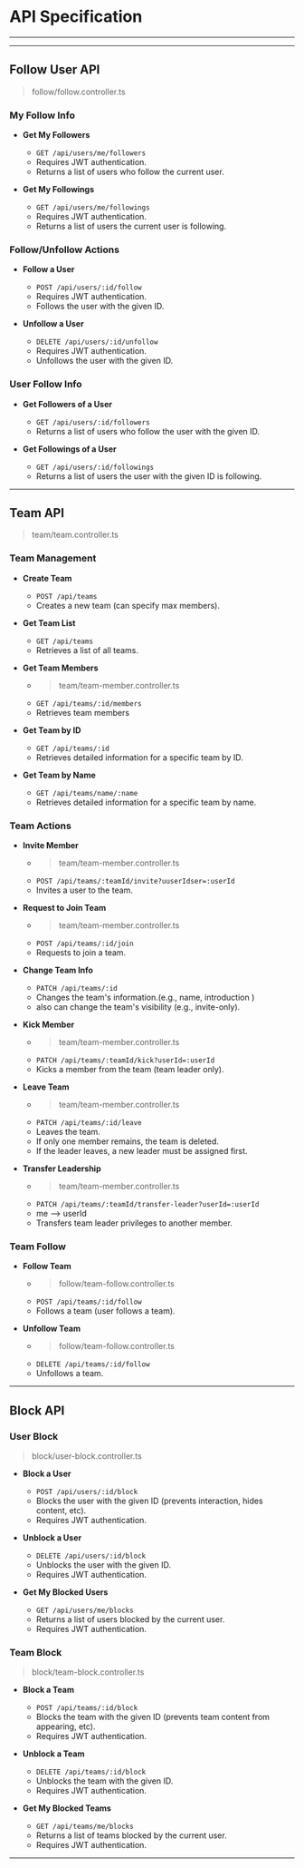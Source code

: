# API Specification

---

---

## Follow User API

> follow/follow.controller.ts

### My Follow Info

-   **Get My Followers**

    -   `GET /api/users/me/followers`
    -   Requires JWT authentication.
    -   Returns a list of users who follow the current user.

-   **Get My Followings**
    -   `GET /api/users/me/followings`
    -   Requires JWT authentication.
    -   Returns a list of users the current user is following.

### Follow/Unfollow Actions

-   **Follow a User**

    -   `POST /api/users/:id/follow`
    -   Requires JWT authentication.
    -   Follows the user with the given ID.

-   **Unfollow a User**
    -   `DELETE /api/users/:id/unfollow`
    -   Requires JWT authentication.
    -   Unfollows the user with the given ID.

### User Follow Info

-   **Get Followers of a User**

    -   `GET /api/users/:id/followers`
    -   Returns a list of users who follow the user with the given ID.

-   **Get Followings of a User**
    -   `GET /api/users/:id/followings`
    -   Returns a list of users the user with the given ID is following.

---

## Team API

> team/team.controller.ts

### Team Management

-   **Create Team**

    -   `POST /api/teams`
    -   Creates a new team (can specify max members).

-   **Get Team List**

    -   `GET /api/teams`
    -   Retrieves a list of all teams.

-   **Get Team Members**

    -   > team/team-member.controller.ts
    -   `GET /api/teams/:id/members`
    -   Retrieves team members

-   **Get Team by ID**

    -   `GET /api/teams/:id`
    -   Retrieves detailed information for a specific team by ID.

-   **Get Team by Name**
    -   `GET /api/teams/name/:name`
    -   Retrieves detailed information for a specific team by name.

### Team Actions

-   **Invite Member**

    -   > team/team-member.controller.ts
    -   `POST /api/teams/:teamId/invite?uuserIdser=:userId`
    -   Invites a user to the team.

-   **Request to Join Team**

    -   > team/team-member.controller.ts
    -   `POST /api/teams/:id/join`
    -   Requests to join a team.

-   **Change Team Info**

    -   `PATCH /api/teams/:id`
    -   Changes the team's information.(e.g., name, introduction )
    -   also can change the team's visibility (e.g., invite-only).

-   **Kick Member**

    -   > team/team-member.controller.ts
    -   `PATCH /api/teams/:teamId/kick?userId=:userId`
    -   Kicks a member from the team (team leader only).

-   **Leave Team**

    -   > team/team-member.controller.ts
    -   `PATCH /api/teams/:id/leave`
    -   Leaves the team.
    -   If only one member remains, the team is deleted.
    -   If the leader leaves, a new leader must be assigned first.

-   **Transfer Leadership**
    -   > team/team-member.controller.ts
    -   `PATCH /api/teams/:teamId/transfer-leader?userId=:userId`
    -   me --> userId
    -   Transfers team leader privileges to another member.

### Team Follow

-   **Follow Team**

    -   > follow/team-follow.controller.ts
    -   `POST /api/teams/:id/follow`
    -   Follows a team (user follows a team).

-   **Unfollow Team**
    -   > follow/team-follow.controller.ts
    -   `DELETE /api/teams/:id/follow`
    -   Unfollows a team.

---

## Block API

### User Block

> block/user-block.controller.ts

-   **Block a User**

    -   `POST /api/users/:id/block`
    -   Blocks the user with the given ID (prevents interaction, hides content, etc).
    -   Requires JWT authentication.

-   **Unblock a User**

    -   `DELETE /api/users/:id/block`
    -   Unblocks the user with the given ID.
    -   Requires JWT authentication.

-   **Get My Blocked Users**
    -   `GET /api/users/me/blocks`
    -   Returns a list of users blocked by the current user.
    -   Requires JWT authentication.

### Team Block

> block/team-block.controller.ts

-   **Block a Team**

    -   `POST /api/teams/:id/block`
    -   Blocks the team with the given ID (prevents team content from appearing, etc).
    -   Requires JWT authentication.

-   **Unblock a Team**

    -   `DELETE /api/teams/:id/block`
    -   Unblocks the team with the given ID.
    -   Requires JWT authentication.

-   **Get My Blocked Teams**
    -   `GET /api/teams/me/blocks`
    -   Returns a list of teams blocked by the current user.
    -   Requires JWT authentication.

---
